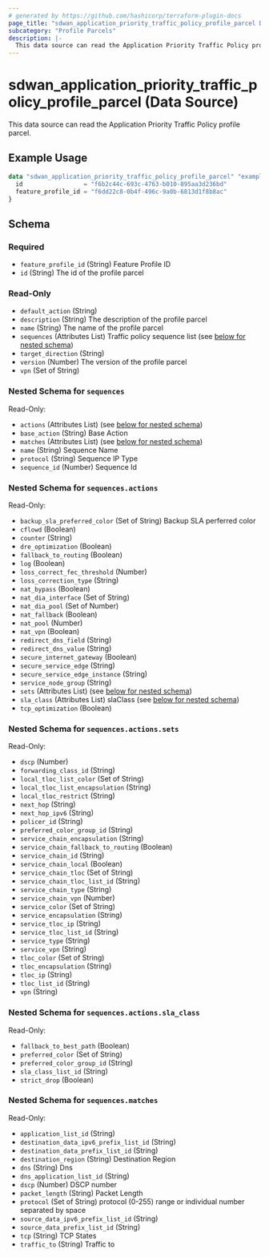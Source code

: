 ```yaml
---
# generated by https://github.com/hashicorp/terraform-plugin-docs
page_title: "sdwan_application_priority_traffic_policy_profile_parcel Data Source - terraform-provider-sdwan"
subcategory: "Profile Parcels"
description: |-
  This data source can read the Application Priority Traffic Policy profile parcel.
---
```


# sdwan_application_priority_traffic_policy_profile_parcel (Data Source)

This data source can read the Application Priority Traffic Policy profile parcel.

## Example Usage

```terraform
data "sdwan_application_priority_traffic_policy_profile_parcel" "example" {
  id                 = "f6b2c44c-693c-4763-b010-895aa3d236bd"
  feature_profile_id = "f6dd22c8-0b4f-496c-9a0b-6813d1f8b8ac"
}
```

<!-- schema generated by tfplugindocs -->
## Schema

### Required

- `feature_profile_id` (String) Feature Profile ID
- `id` (String) The id of the profile parcel

### Read-Only

- `default_action` (String)
- `description` (String) The description of the profile parcel
- `name` (String) The name of the profile parcel
- `sequences` (Attributes List) Traffic policy sequence list (see [below for nested schema](#nestedatt--sequences))
- `target_direction` (String)
- `version` (Number) The version of the profile parcel
- `vpn` (Set of String)

<a id="nestedatt--sequences"></a>
### Nested Schema for `sequences`

Read-Only:

- `actions` (Attributes List) (see [below for nested schema](#nestedatt--sequences--actions))
- `base_action` (String) Base Action
- `matches` (Attributes List) (see [below for nested schema](#nestedatt--sequences--matches))
- `name` (String) Sequence Name
- `protocol` (String) Sequence IP Type
- `sequence_id` (Number) Sequence Id

<a id="nestedatt--sequences--actions"></a>
### Nested Schema for `sequences.actions`

Read-Only:

- `backup_sla_preferred_color` (Set of String) Backup SLA perferred color
- `cflowd` (Boolean)
- `counter` (String)
- `dre_optimization` (Boolean)
- `fallback_to_routing` (Boolean)
- `log` (Boolean)
- `loss_correct_fec_threshold` (Number)
- `loss_correction_type` (String)
- `nat_bypass` (Boolean)
- `nat_dia_interface` (Set of String)
- `nat_dia_pool` (Set of Number)
- `nat_fallback` (Boolean)
- `nat_pool` (Number)
- `nat_vpn` (Boolean)
- `redirect_dns_field` (String)
- `redirect_dns_value` (String)
- `secure_internet_gateway` (Boolean)
- `secure_service_edge` (String)
- `secure_service_edge_instance` (String)
- `service_node_group` (String)
- `sets` (Attributes List) (see [below for nested schema](#nestedatt--sequences--actions--sets))
- `sla_class` (Attributes List) slaClass (see [below for nested schema](#nestedatt--sequences--actions--sla_class))
- `tcp_optimization` (Boolean)

<a id="nestedatt--sequences--actions--sets"></a>
### Nested Schema for `sequences.actions.sets`

Read-Only:

- `dscp` (Number)
- `forwarding_class_id` (String)
- `local_tloc_list_color` (Set of String)
- `local_tloc_list_encapsulation` (String)
- `local_tloc_restrict` (String)
- `next_hop` (String)
- `next_hop_ipv6` (String)
- `policer_id` (String)
- `preferred_color_group_id` (String)
- `service_chain_encapsulation` (String)
- `service_chain_fallback_to_routing` (Boolean)
- `service_chain_id` (String)
- `service_chain_local` (Boolean)
- `service_chain_tloc` (Set of String)
- `service_chain_tloc_list_id` (String)
- `service_chain_type` (String)
- `service_chain_vpn` (Number)
- `service_color` (Set of String)
- `service_encapsulation` (String)
- `service_tloc_ip` (String)
- `service_tloc_list_id` (String)
- `service_type` (String)
- `service_vpn` (String)
- `tloc_color` (Set of String)
- `tloc_encapsulation` (String)
- `tloc_ip` (String)
- `tloc_list_id` (String)
- `vpn` (String)


<a id="nestedatt--sequences--actions--sla_class"></a>
### Nested Schema for `sequences.actions.sla_class`

Read-Only:

- `fallback_to_best_path` (Boolean)
- `preferred_color` (Set of String)
- `preferred_color_group_id` (String)
- `sla_class_list_id` (String)
- `strict_drop` (Boolean)



<a id="nestedatt--sequences--matches"></a>
### Nested Schema for `sequences.matches`

Read-Only:

- `application_list_id` (String)
- `destination_data_ipv6_prefix_list_id` (String)
- `destination_data_prefix_list_id` (String)
- `destination_region` (String) Destination Region
- `dns` (String) Dns
- `dns_application_list_id` (String)
- `dscp` (Number) DSCP number
- `packet_length` (String) Packet Length
- `protocol` (Set of String) protocol (0-255) range or individual number separated by space
- `source_data_ipv6_prefix_list_id` (String)
- `source_data_prefix_list_id` (String)
- `tcp` (String) TCP States
- `traffic_to` (String) Traffic to

